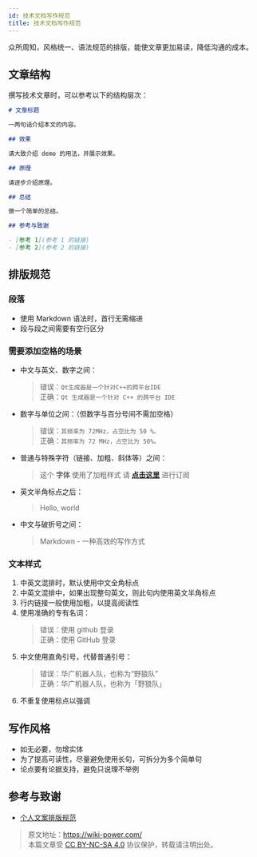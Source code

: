 ```yaml
---
id: 技术文档写作规范
title: 技术文档写作规范
---
```


众所周知，风格统一、语法规范的排版，能使文章更加易读，降低沟通的成本。

## 文章结构

撰写技术文章时，可以参考以下的结构层次：

```markdown
# 文章标题

一两句话介绍本文的内容。

## 效果

请大致介绍 demo 的用法，并展示效果。

## 原理

请逐步介绍原理。

## 总结

做一个简单的总结。

## 参考与致谢

- [参考 1](参考 1 的链接)
- [参考 2](参考 2 的链接)
```

## 排版规范

### 段落

- 使用 Markdown 语法时，首行无需缩进
- 段与段之间需要有空行区分

### 需要添加空格的场景

- 中文与英文、数字之间：
  > 错误：`Qt生成器是一个针对C++的跨平台IDE`  
  > 正确：`Qt 生成器是一个针对 C++ 的跨平台 IDE`
- 数字与单位之间：（但数字与百分号间不需加空格）
  > 错误：`其频率为 72MHz，占空比为 50 %。`  
  > 正确：`其频率为 72 MHz，占空比为 50%。`
- 普通与特殊字符（链接、加粗、斜体等）之间：
  > 这个 **字体** 使用了加粗样式
  > 请 **[点击这里](https://wiki.wildwolf.pw/)** 进行订阅
- 英文半角标点之后：
  > Hello, world
- 中文与破折号之间：
  > Markdown - 一种高效的写作方式

### 文本样式

1. 中英文混排时，默认使用中文全角标点
2. 中英文混排中，如果出现整句英文，则此句内使用英文半角标点
3. 行内链接一般使用加粗，以提高阅读性
4. 使用准确的专有名词：
   > 错误：使用 github 登录  
   > 正确：使用 GitHub 登录
5. 中文使用直角引号，代替普通引号：
   > 错误：华广机器人队，也称为“野狼队”  
   > 正确：华广机器人队，也称为「野狼队」
6. 不重复使用标点以强调

## 写作风格

- 如无必要，勿增实体
- 为了提高可读性，尽量避免使用长句，可拆分为多个简单句
- 论点要有论据支持，避免只说理不举例

## 参考与致谢

- [个人文案排版规范](https://wiki-power.com/%E4%B8%AA%E4%BA%BA%E6%96%87%E6%A1%88%E6%8E%92%E7%89%88%E8%A7%84%E8%8C%83)

> 原文地址：<https://wiki-power.com/>  
> 本篇文章受 [CC BY-NC-SA 4.0](https://creativecommons.org/licenses/by/4.0/deed.zh) 协议保护，转载请注明出处。
